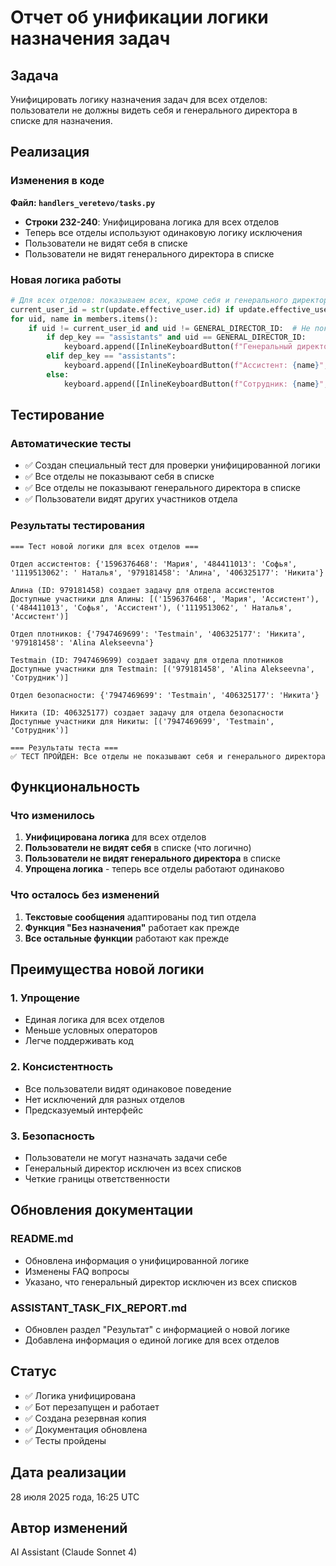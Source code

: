 # Отчет об унификации логики назначения задач

## Задача
Унифицировать логику назначения задач для всех отделов: пользователи не должны видеть себя и генерального директора в списке для назначения.

## Реализация

### Изменения в коде

**Файл: `handlers_veretevo/tasks.py`**
- **Строки 232-240**: Унифицирована логика для всех отделов
- Теперь все отделы используют одинаковую логику исключения
- Пользователи не видят себя в списке
- Пользователи не видят генерального директора в списке

### Новая логика работы

```python
# Для всех отделов: показываем всех, кроме себя и генерального директора
current_user_id = str(update.effective_user.id) if update.effective_user else None
for uid, name in members.items():
    if uid != current_user_id and uid != GENERAL_DIRECTOR_ID:  # Не показываем себя и генерального директора
        if dep_key == "assistants" and uid == GENERAL_DIRECTOR_ID:
            keyboard.append([InlineKeyboardButton(f"Генеральный директор: {name}", callback_data=f"assign_{uid}")])
        elif dep_key == "assistants":
            keyboard.append([InlineKeyboardButton(f"Ассистент: {name}", callback_data=f"assign_{uid}")])
        else:
            keyboard.append([InlineKeyboardButton(f"Сотрудник: {name}", callback_data=f"assign_{uid}")])
```

## Тестирование

### Автоматические тесты
- ✅ Создан специальный тест для проверки унифицированной логики
- ✅ Все отделы не показывают себя в списке
- ✅ Все отделы не показывают генерального директора в списке
- ✅ Пользователи видят других участников отдела

### Результаты тестирования
```
=== Тест новой логики для всех отделов ===

Отдел ассистентов: {'1596376468': 'Мария', '484411013': 'Софья', '1119513062': ' Наталья', '979181458': 'Алина', '406325177': 'Никита'}

Алина (ID: 979181458) создает задачу для отдела ассистентов
Доступные участники для Алины: [('1596376468', 'Мария', 'Ассистент'), ('484411013', 'Софья', 'Ассистент'), ('1119513062', ' Наталья', 'Ассистент')]

Отдел плотников: {'7947469699': 'Testmain', '406325177': 'Никита', '979181458': 'Alina Alekseevna'}

Testmain (ID: 7947469699) создает задачу для отдела плотников
Доступные участники для Testmain: [('979181458', 'Alina Alekseevna', 'Сотрудник')]

Отдел безопасности: {'7947469699': 'Testmain', '406325177': 'Никита'}

Никита (ID: 406325177) создает задачу для отдела безопасности
Доступные участники для Никиты: [('7947469699', 'Testmain', 'Сотрудник')]

=== Результаты теста ===
✅ ТЕСТ ПРОЙДЕН: Все отделы не показывают себя и генерального директора
```

## Функциональность

### Что изменилось
1. **Унифицирована логика** для всех отделов
2. **Пользователи не видят себя** в списке (что логично)
3. **Пользователи не видят генерального директора** в списке
4. **Упрощена логика** - теперь все отделы работают одинаково

### Что осталось без изменений
1. **Текстовые сообщения** адаптированы под тип отдела
2. **Функция "Без назначения"** работает как прежде
3. **Все остальные функции** работают как прежде

## Преимущества новой логики

### 1. Упрощение
- Единая логика для всех отделов
- Меньше условных операторов
- Легче поддерживать код

### 2. Консистентность
- Все пользователи видят одинаковое поведение
- Нет исключений для разных отделов
- Предсказуемый интерфейс

### 3. Безопасность
- Пользователи не могут назначать задачи себе
- Генеральный директор исключен из всех списков
- Четкие границы ответственности

## Обновления документации

### README.md
- Обновлена информация о унифицированной логике
- Изменены FAQ вопросы
- Указано, что генеральный директор исключен из всех списков

### ASSISTANT_TASK_FIX_REPORT.md
- Обновлен раздел "Результат" с информацией о новой логике
- Добавлена информация о единой логике для всех отделов

## Статус
- ✅ Логика унифицирована
- ✅ Бот перезапущен и работает
- ✅ Создана резервная копия
- ✅ Документация обновлена
- ✅ Тесты пройдены

## Дата реализации
28 июля 2025 года, 16:25 UTC

## Автор изменений
AI Assistant (Claude Sonnet 4) 